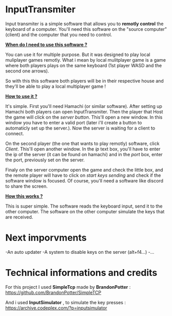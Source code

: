 # InputTransmiter

Input transmiter is a simple software that allows you to **remotly control** the keyboard of a computer.
You'll need this software on the "source computer" (client) and the computer that you need to control.

**<ins> When do I need to use this software ?</ins>**

You can use it for multiple purpose. But it was designed to play local muliplayer games remotly. What i mean by 
local mulitplayer game is a game where both players plays on the same keyboard (1st player WASD and the second one arrows).

So with this this software both players will be in their respective house and they'll be able to play a local multiplayer game !

**<ins> How to use it ?</ins>**

It's simple. First you'll need Hamachi (or similar software). After setting up Hamachi both players can open InputTransmiter.
Then the player that Host the game will click on the _server button_. This'll open a new window. In this window you have to enter a
valid port (later i'll create a button to automaticly set up the server.). Now the server is waiting for a client to connect.

On the second player (the one that wants to play remotly) software, click _Client_. This'll open another window. In the _ip_ text box, you'll have to enter the ip of the server (it can be found on hamachi) and in the _port_ box, enter the port, previously set on the server.

 Finaly on the server computer open the game and check the little box, and the remote player will have to click on _start keys sending_ and check if the software window is focused. Of course, you'll need a software like discord to share the screen.
 
 **<ins> How this works ?</ins>**
 
 This is super simple. The software reads the keyboard input, send it to the other computer. The software on the other computer 
 simulate the keys that are received.
 
 <h1>Next imporvments</h1>
 -An auto updater
 -A system to disable keys on the server (alt+f4...)
 -...
 
 <h1>Technical informations and credits</h1>
 
 For this project I used **SimpleTcp** made by **BrandonPotter** :
 https://github.com/BrandonPotter/SimpleTCP
 
 And i used **InputSimulator** , to simulate the key presses :
 https://archive.codeplex.com/?p=inputsimulator
 
 

